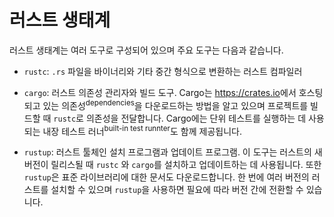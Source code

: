 # 러스트 생태계

러스트 생태계는 여러 도구로 구성되어 있으며 주요 도구는 다음과 같습니다.

* `rustc`: `.rs` 파일을 바이너리와 기타 중간 형식으로 변환하는 러스트 컴파일러

* `cargo`: 러스트 의존성 관리자와 빌드 도구. Cargo는 <https://crates.io>에서 호스팅되고 있는 의존성<sup>dependencies</sup>을 다운로드하는 방법을 알고 있으며 프로젝트를 빌드할 때 `rustc`로 의존성을 전달합니다. Cargo에는 단위 테스트를 실행하는 데 사용되는 내장 테스트 러너<sup>built-in test runnter</sup>도 함께 제공됩니다.

* `rustup`: 러스트 툴체인 설치 프로그램과 업데이트 프로그램. 이 도구는 러스트의 새 버전이 릴리스될 때 `rustc` 와 `cargo`를 설치하고 업데이트하는 데 사용됩니다. 또한 `rustup`은 표준 라이브러리에 대한 문서도 다운로드합니다. 한 번에 여러 버전의 러스트를 설치할 수 있으며 `rustup`을 사용하면 필요에 따라 버전 간에 전환할 수 있습니다.
